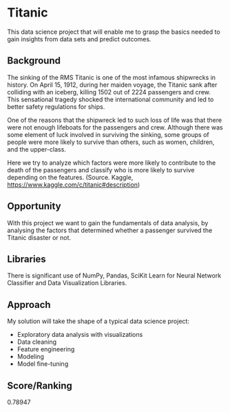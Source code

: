 # Titanic
This data science project that will enable me to grasp the basics needed to gain insights from data sets and predict outcomes.

## Background
The sinking of the RMS Titanic is one of the most infamous shipwrecks in history. On April 15, 1912, during her maiden voyage, the Titanic sank after colliding with an iceberg, killing 1502 out of 2224 passengers and crew. This sensational tragedy shocked the international community and led to better safety regulations for ships.

One of the reasons that the shipwreck led to such loss of life was that there were not enough lifeboats for the passengers and crew. Although there was some element of luck involved in surviving the sinking, some groups of people were more likely to survive than others, such as women, children, and the upper-class.

Here we try to analyze which factors were more likely to contribute to the death of the passengers and classify who is more likely to survive depending on the features.
(Source. Kaggle, https://www.kaggle.com/c/titanic#description)

## Opportunity
With this project we want to gain the fundamentals of data analysis, by analysing the factors that determined whether a passenger survived the Titanic disaster or not.

## Libraries
There is significant use of NumPy, Pandas, SciKit Learn for Neural Network Classifier and Data Visualization Libraries.

## Approach
My solution will take the shape of a typical data science project: 

- Exploratory data analysis with visualizations
- Data cleaning
- Feature engineering
- Modeling 
- Model fine-tuning

## Score/Ranking
0.78947



